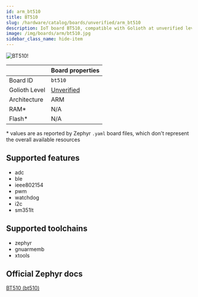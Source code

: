 ```yaml
---
id: arm_bt510
title: BT510
slug: /hardware/catalog/boards/unverified/arm_bt510
description: IoT board BT510, compatible with Golioth at unverified level.
image: /img/boards/arm/bt510.jpg
sidebar_class_name: hide-item
---
```


[//]: # (This is an auto-generated file, do not edit! Changes to it will be lost upon re-generation)

![BT510!](/img/boards/arm/bt510.jpg "BT510")

|                | Board properties     |
| -------------  | -------------------- |
| Board ID       | `bt510` |
| Golioth Level  | [Unverified](/hardware#unverified-boards) |
| Architecture   | ARM |
| RAM*           | N/A |
| Flash*         | N/A |

\* values are as reported by Zephyr `.yaml` board files, which don't represent the overall available resources



## Supported features

* adc
* ble
* ieee802154
* pwm
* watchdog
* i2c
* sm351lt

## Supported toolchains

* zephyr
* gnuarmemb
* xtools

## Official Zephyr docs

[BT510 (bt510)](https://docs.zephyrproject.org/latest/boards/arm/bt510/doc/index.html)
